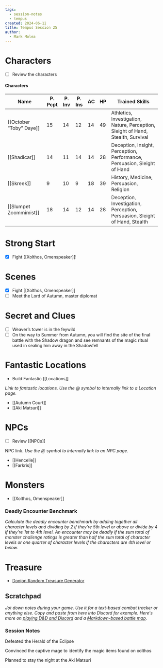 ```yaml
---
tags:
  - session-notes
  - tempus
created: 2024-06-12
title: Tempus Session 25
author:
  - Mark Molea
---
```



# Characters

- [ ] Review the characters

#### Characters

|Name|P. Pcpt|P. Inv|P. Ins|AC|HP|Trained Skills|
|---|---|---|---|---|---|---|
|[[October “Toby” Daye]]|15|14|12|14|49|Athletics, Investigation, Nature, Perception, Sleight of Hand, Stealth, Survival|
|[[Shadicar]]|14|11|14|14|28|Deception, Insight, Perception, Performance, Persuasion, Sleight of Hand|
|[[Skreek]]|9|10|9|18|39|History, Medicine, Persuasion, Religion|
|[[Slumpet Zoommimist]]|18|14|12|14|28|Deception, Investigation, Perception, Persuasion, Sleight of Hand, Stealth|

  
  

# Strong Start

- [x] Fight [[Xolthos, Omenspeaker]]!

# Scenes

- [x] Fight [[Xolthos, Omenspeaker]]
- [ ] Meet the Lord of Autumn, master diplomat

# Secret and Clues

- [ ] Weaver’s tower is in the feywild
- [ ] On the way to Summer from Autumn, you will find the site of the final battle with the Shadow dragon and see remnants of the magic ritual used in sealing him away in the Shadowfell

# Fantastic Locations

- Build Fantastic [[Locations]]

_Link to fantastic locations. Use the @ symbol to internally link to a Location page._

- [[Autumn Court]]
- [[Aki Matsuri]]

# NPCs

- [ ] Review [[NPCs]]

NPC link. _Use the @ symbol to internally link to an NPC page._

- [[Hencelle]]
- [[Farkris]]

# Monsters

- [[Xolthos, Omenspeaker]]

  

### **Deadly Encounter Benchmark**

_Calculate the deadly encounter benchmark by adding together all character levels and dividing by 2 if they're 5th level or above or divide by 4 if they're 1st to 4th level. An encounter may be deadly if the sum total of monster challenge ratings is greater than half the sum total of character levels or one quarter of character levels if the characters are 4th level or below._

# Treasure

- [Donjon Random Treasure Generator](https://donjon.bin.sh/5e/random/#type=treasure;treasure-cr=4;treasure-loot_type=treasure_hoard)

  

## Scratchpad

_Jot down notes during your game. Use it for a text-based combat tracker or anything else. Copy and paste from here into Discord for example. Here's more on [playing D&D and Discord](https://slyflourish.com/playing_dnd_over_discord.html) and a [Markdown-based battle map](https://slyflourish.com/text-based_battle_maps.html)._

### Session Notes

Defeated the Herald of the Eclipse

Convinced the captive mage to identify the magic items found on xolthos

Planned to stay the night at the Aki Matsuri